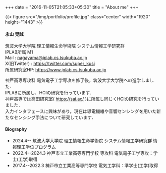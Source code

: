 +++
date = "2016-11-05T21:05:33+05:30"
title = "About me"
+++

{{< figure src="/img/portfolio/profile.jpg" class="center" width="1920" height="1443" >}}

#### 永山 晃誠

筑波大学大学院 理工情報生命学術院 システム情報工学研究群  
IPLAB所属 M1  
Mail : nagayama@iplab.cs.tsukuba.ac.jp  
X(旧Twitter) : https://twitter.com/super_kusi  
所属研究室HP: https://www.iplab.cs.tsukuba.ac.jp

神戸高専専攻科 電気電子工学専攻を修了後，筑波大学大学院への進学しました．  
IPLABに所属し，HCIの研究を行っています．  
神戸高専では高田研究室( https://sai.ac/ )に所属し同じくHCIの研究を行っていました．  
入力インタフェースに興味があり，現在は導電繊維や音響センシングを用いた新たなセンシング手法について研究しています．

#### Biography

* 2024.4-- 筑波大学大学院 理工情報生命学術院 システム情報工学研究群 情報理工学位プログラム
* 2022.4--2024.3 神戸市立工業高等専門学校 専攻科 電気電子工学専攻：学士(工学)取得
* 2017.4--2022.3 神戸市立工業高等専門学校 電気工学科：準学士(工学)取得
